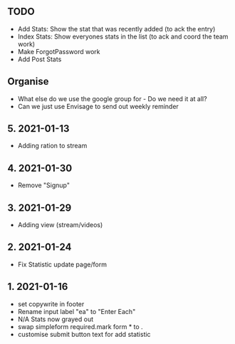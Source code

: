 
## TODO

* Add Stats: Show the stat that was recently added (to ack the entry)
* Index Stats: Show everyones stats in the list (to ack and coord the team work)
* Make ForgotPassword work
* Add Post Stats

## Organise

* What else do we use the google group for - Do we need it at all?
* Can we just use Envisage to send out weekly reminder

## 5. 2021-01-13

* Adding ration to stream

## 4. 2021-01-30

* Remove "Signup"

## 3. 2021-01-29

* Adding view (stream/videos)

## 2. 2021-01-24

* Fix Statistic update page/form

## 1. 2021-01-16

* set copywrite in footer
* Rename input label "ea" to "Enter Each"
* N/A Stats now grayed out
* swap simpleform required.mark form * to .
* customise submit button text for add statistic
